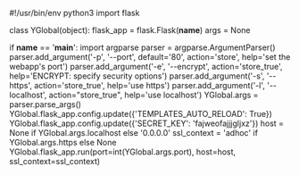#!/usr/bin/env python3
import flask

class YGlobal(object):
    flask_app = flask.Flask(__name__)
    args = None

if __name__ == '__main__':
    import argparse
    parser = argparse.ArgumentParser()
    parser.add_argument('-p', '--port', default='80', action='store',
        help='set the webapp\'s port')
    parser.add_argument('-e', '--encrypt', action='store_true',
        help='ENCRYPT: specify security options')
    parser.add_argument('-s', '--https', action='store_true',
        help='use https')
    parser.add_argument('-l', '--localhost', action="store_true",
        help='use localhost')
    YGlobal.args = parser.parse_args()
    YGlobal.flask_app.config.update({'TEMPLATES_AUTO_RELOAD': True})
    YGlobal.flask_app.config.update({'SECRET_KEY': 'fajweofajjjgljxz'})
    host = None if YGlobal.args.localhost else '0.0.0.0'
    ssl_context = 'adhoc' if YGlobal.args.https else None
    YGlobal.flask_app.run(port=int(YGlobal.args.port), host=host, ssl_context=ssl_context)